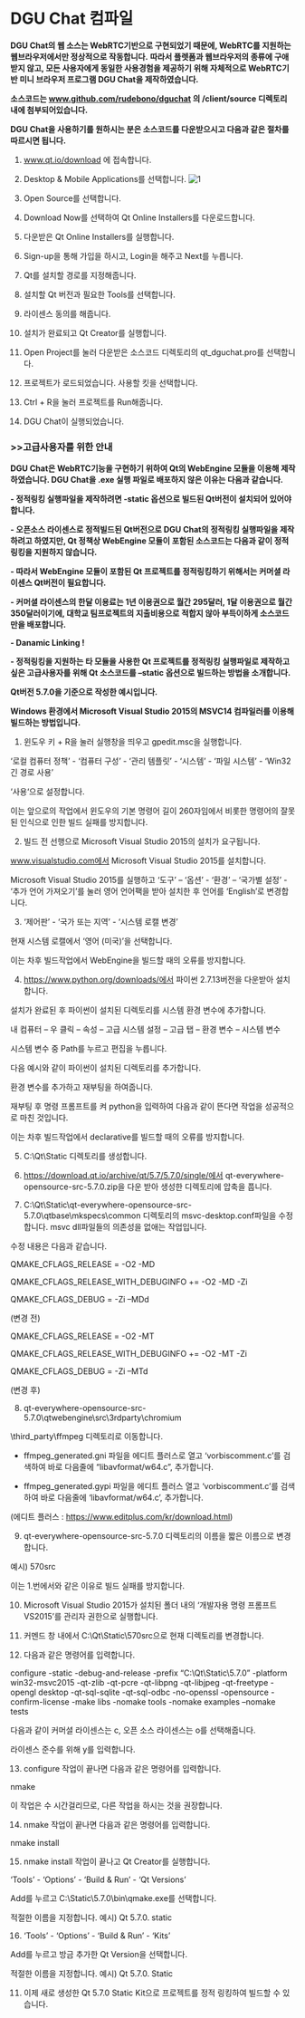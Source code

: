 # DGU Chat 컴파일
**DGU Chat의 웹 소스는 WebRTC기반으로 구현되었기 때문에, WebRTC를 지원하는 웹브라우저에서만 정상적으로 작동합니다.**
**따라서 플렛폼과 웹브라우저의 종류에 구애받지 않고, 모든 사용자에게 동일한 사용경험을 제공하기 위해 자체적으로 WebRTC기반 미니 브라우저 프로그램 DGU Chat을 제작하였습니다.**

**소스코드는 www.github.com/rudebono/dguchat 의 /client/source 디렉토리 내에 첨부되어있습니다.**

**DGU Chat을 사용하기를 원하시는 분은 소스코드를 다운받으시고 다음과 같은 절차를 따르시면 됩니다.**




 1. www.qt.io/download 에 접속합니다.
 
 2. Desktop & Mobile Applications를 선택합니다.
![1](https://github.com/rudebono/dguchat/tree/master/img/1.png)
 3. Open Source를 선택합니다.

 4. Download Now를 선택하여 Qt Online Installers를 다운로드합니다.

 5. 다운받은 Qt Online Installers를 실행합니다.

 6. Sign-up을 통해 가입을 하시고, Login을 해주고 Next를 누릅니다.

 7. Qt를 설치할 경로를 지정해줍니다.

 8. 설치할 Qt 버전과 필요한 Tools를 선택합니다.

 9. 라이센스 동의를 해줍니다. 

 10. 설치가 완료되고 Qt Creator를 실행합니다.

 11. Open Project를 눌러 다운받은 소스코드 디렉토리의 qt_dguchat.pro를 선택합니다.

 12. 프로젝트가 로드되었습니다. 사용할 킷을 선택합니다.

 13. Ctrl + R을 눌러 프로젝트를 Run해줍니다.

 14. DGU Chat이 실행되었습니다.



### >>고급사용자를 위한 안내

**DGU Chat은 WebRTC기능을 구현하기 위하여 Qt의 WebEngine 모듈을 이용해 제작하였습니다. DGU Chat을 .exe 실행 파일로 배포하지 않은 이유는 다음과 같습니다.**

 **- 정적링킹 실행파일을 제작하려면 -static 옵션으로 빌드된 Qt버전이 설치되어 있어야합니다.**
 
 **- 오픈소스 라이센스로 정적빌드된 Qt버전으로 DGU Chat의 정적링킹 실행파일을 제작하려고 하였지만, Qt 정책상 WebEngine 모듈이 포함된 소스코드는 다음과 같이 정적링킹을 지원하지 않습니다.**
 
 **- 따라서 WebEngine 모듈이 포함된 Qt 프로젝트를 정적링킹하기 위해서는 커머셜 라이센스 Qt버전이 필요합니다.**
 
 **- 커머셜 라이센스의 한달 이용료는 1년 이용권으로 월간 295달러, 1달 이용권으로 월간 350달러이기에, 대학교 팀프로젝트의 지출비용으로 적합지 않아 부득이하게 소스코드만을 배포합니다.**
 
 **- Danamic Linking !**
 
 **- 정적링킹을 지원하는 타 모듈을 사용한 Qt 프로젝트를 정적링킹 실행파일로 제작하고 싶은 고급사용자를 위해 Qt 소스코드를 –static 옵션으로 빌드하는 방법을 소개합니다.**


 **Qt버전 5.7.0을 기준으로 작성한 예시입니다.**

**Windows 환경에서 Microsoft Visual Studio 2015의 MSVC14 컴파일러를 이용해 빌드하는 방법입니다.**

 1. 윈도우 키 + R을 눌러 실행창을 띄우고 gpedit.msc을 실행합니다.
 
‘로컬 컴퓨터 정책’ - ‘컴퓨터 구성’ - ‘관리 템플릿’ - ‘시스템’ - ‘파일 시스템’ - ‘Win32 긴 경로 사용’

‘사용‘으로 설정합니다.

 이는 앞으로의 작업에서 윈도우의 기본 명령어 길이 260자임에서 비롯한 명령어의 잘못된 인식으로 인한 빌드 실패를 방지합니다.


 2. 빌드 전 선행으로 Microsoft Visual Studio 2015의 설치가 요구됩니다.

www.visualstudio.com에서 Microsoft Visual Studio 2015를 설치합니다.

Microsoft Visual Studio 2015를 실행하고 ‘도구’ – ‘옵션’ - ‘환경’ – ‘국가별 설정’ - ‘추가 언어 가져오기’를 눌러 영어 언어팩을 받아 설치한 후 언어를 ‘English’로 변경합니다.


 3. ‘제어판’ - ‘국가 또는 지역’ - ‘시스템 로캘 변경’

현재 시스템 로캘에서 ‘영어 (미국)’을 선택합니다.

이는 차후 빌드작업에서 WebEngine을 빌드할 때의 오류를 방지합니다.


 4. https://www.python.org/downloads/에서 파이썬 2.7.13버전을 다운받아 설치합니다.

설치가 완료된 후 파이썬이 설치된 디렉토리를 시스템 환경 변수에 추가합니다.

내 컴퓨터 – 우 클릭 – 속성 – 고급 시스템 설정 – 고급 탭 – 환경 변수 – 시스템 변수

시스템 변수 중 Path를 누르고 편집을 누릅니다.

다음 예시와 같이 파이썬이 설치된 디렉토리를 추가합니다.

환경 변수를 추가하고 재부팅을 하여줍니다.

재부팅 후 명령 프롬프트를 켜 python을 입력하여 다음과 같이 뜬다면 작업을 성공적으로 마친 것입니다.

이는 차후 빌드작업에서 declarative를 빌드할 때의 오류를 방지합니다.


 5. C:\Qt\Static 디렉토리를 생성합니다.


 6. https://download.qt.io/archive/qt/5.7/5.7.0/single/에서 qt-everywhere-opensource-src-5.7.0.zip을 다운 받아 생성한 디렉토리에 압축을 풉니다.


 7. C:\Qt\Static\qt-everywhere-opensource-src-5.7.0\qtbase\mkspecs\common 디렉토리의 msvc-desktop.conf파일을 수정합니다. msvc dll파일들의 의존성을 없애는 작업입니다.

수정 내용은 다음과 같습니다.

QMAKE_CFLAGS_RELEASE = -O2 -MD

QMAKE_CFLAGS_RELEASE_WITH_DEBUGINFO += -O2 -MD -Zi

QMAKE_CFLAGS_DEBUG = -Zi –MDd

(변경 전)

QMAKE_CFLAGS_RELEASE = -O2 -MT

QMAKE_CFLAGS_RELEASE_WITH_DEBUGINFO += -O2 -MT -Zi

QMAKE_CFLAGS_DEBUG = -Zi –MTd

(변경 후)


8. qt-everywhere-opensource-src-5.7.0\qtwebengine\src\3rdparty\chromium

\third_party\ffmpeg 디렉토리로 이동합니다.

- ffmpeg_generated.gni 파일을 에디트 플러스로 열고 ‘vorbiscomment.c’를 검색하여 바로 다음줄에 “libavformat/w64.c”, 추가합니다.

- ffmpeg_generated.gypi 파일을 에디트 플러스 열고 ‘vorbiscomment.c’를 검색하여 바로 다음줄에 ‘libavformat/w64.c’, 추가합니다.

(에디트 플러스 : https://www.editplus.com/kr/download.html)


 9. qt-everywhere-opensource-src-5.7.0 디렉토리의 이름을 짧은 이름으로 변경합니다.

예시) 570src 

이는 1.번에서와 같은 이유로 빌드 실패를 방지합니다.


10. Microsoft Visual Studio 2015가 설치된 폴더 내의 ‘개발자용 명령 프롬프트 VS2015’를 관리자 권한으로 실행합니다.


11. 커멘드 창 내에서 C:\Qt\Static\570src으로 현재 디렉토리를 변경합니다.


12. 다음과 같은 명령어를 입력합니다.

configure -static -debug-and-release -prefix “C:\Qt\Static\5.7.0” -platform win32-msvc2015 -qt-zlib -qt-pcre -qt-libpng -qt-libjpeg -qt-freetype -opengl desktop -qt-sql-sqlite -qt-sql-odbc -no-openssl -opensource -confirm-license -make libs -nomake tools -nomake examples –nomake tests

다음과 같이 커머셜 라이센스는 c, 오픈 소스 라이센스는 o를 선택해줍니다.

라이센스 준수를 위해 y를 입력합니다.


13. configure 작업이 끝나면 다음과 같은 명령어를 입력합니다.

nmake

이 작업은 수 시간걸리므로, 다른 작업을 하시는 것을 권장합니다.


14. nmake 작업이 끝나면 다음과 같은 명령어를 입력합니다.

nmake install 


15. nmake install 작업이 끝나고 Qt Creator를 실행합니다.

‘Tools’ - ‘Options’ - ‘Build & Run’ - ‘Qt Versions’

Add를 누르고 C:\Static\5.7.0\bin\qmake.exe를 선택합니다.

적절한 이름을 지정합니다. 예시) Qt 5.7.0. static


16. ‘Tools’ - ‘Options’ - ‘Build & Run’ - ‘Kits’

Add를 누르고 방금 추가한 Qt Version을 선택합니다.

적절한 이름을 지정합니다. 예시) Qt 5.7.0. Static


11. 이제 새로 생성한 Qt 5.7.0 Static Kit으로 프로젝트를 정적 링킹하여 빌드할 수 있습니다.
